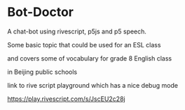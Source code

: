 # Bot-Doctor

A chat-bot using rivescript, p5js and p5 speech. 

Some basic topic that could be used for an ESL class

and covers some of vocabulary for grade 8 English class 

in Beijing public schools


link to rive script playground which has a nice debug mode

https://play.rivescript.com/s/JscEU2c28j